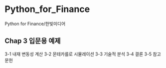 # Python_for_Finance
Python for Finance/한빛미디어

## Chap 3 입문용 예제
3-1 내재 변동성 계산
3-2 몬테카를로 시뮬레이션
3-3 기술적 분석
3-4 결론
3-5 참고 문헌
